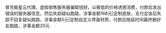 冒充极星云代理，虚假销售服务器骗取钱财，以极低的价格诱惑消费，付款后发出错误的服务器信息，然后失踪疑似跑路，涉事金额168元|定制皮肤，支付定金后失踪不回复疑似跑路，涉事金额5元|定制自定义界面材质，付款后拖延时间最终删好友跑路，涉事金额20元